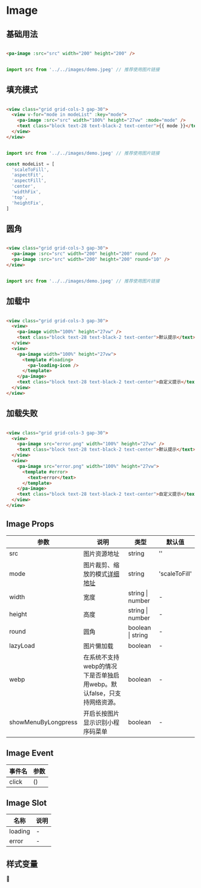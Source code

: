 # Image

<!--codes start-->

## 基础用法

```html [template]

<pa-image :src="src" width="200" height="200" />

```
```ts [script]

import src from '../../images/demo.jpeg' // 推荐使用图片链接

```
## 填充模式

```html [template]

<view class="grid grid-cols-3 gap-30">
  <view v-for="mode in modeList" :key="mode">
    <pa-image :src="src" width="100%" height="27vw" :mode="mode" />
    <text class="block text-28 text-black-2 text-center">{{ mode }}</text>
  </view>
</view>

```
```ts [script]

import src from '../../images/demo.jpeg' // 推荐使用图片链接

const modeList = [
  'scaleToFill',
  'aspectFit',
  'aspectFill',
  'center',
  'widthFix',
  'top',
  'heightFix',
]

```
## 圆角

```html [template]

<view class="grid grid-cols-3 gap-30">
  <pa-image :src="src" width="200" height="200" round />
  <pa-image :src="src" width="200" height="200" round="10" />
</view>

```
```ts [script]

import src from '../../images/demo.jpeg' // 推荐使用图片链接

```
## 加载中

```html [template]

<view class="grid grid-cols-3 gap-30">
  <view>
    <pa-image width="100%" height="27vw" />
    <text class="block text-28 text-black-2 text-center">默认提示</text>
  </view>
  <view>
    <pa-image width="100%" height="27vw">
      <template #loading>
        <pa-loading-icon />
      </template>
    </pa-image>
    <text class="block text-28 text-black-2 text-center">自定义提示</text>
  </view>
</view>

```
## 加载失败

```html [template]

<view class="grid grid-cols-3 gap-30">
  <view>
    <pa-image src="error.png" width="100%" height="27vw" />
    <text class="block text-28 text-black-2 text-center">默认提示</text>
  </view>
  <view>
    <pa-image src="error.png" width="100%" height="27vw">
      <template #error>
        <text>error</text>
      </template>
    </pa-image>
    <text class="block text-28 text-black-2 text-center">自定义提示</text>
  </view>
</view>

```

<!--codes end-->

## Image Props

<!--props start-->

| 参数 | 说明 | 类型 | 默认值 |
| --- | ----- | --- | --- |
| src | 图片资源地址 | string |  '' |
| mode | 图片裁剪、缩放的模式[详细地址](https://uniapp.dcloud.net.cn/component/image.html) | string |  'scaleToFill' |
| width | 宽度 | string \| number | - |
| height | 高度 | string \| number | - |
| round | 圆角 | boolean \| string | - |
| lazyLoad | 图片懒加载 | boolean | - |
| webp | 在系统不支持webp的情况下是否单独启用webp。默认false，只支持网络资源。 | boolean | - |
| showMenuByLongpress | 开启长按图片显示识别小程序码菜单 | boolean | - |

<!--props end-->

## Image Event

<!--event start-->

| 事件名 | 参数 |
| --- | --- |
| click | ()  |

<!--event end-->

## Image Slot

<!--slot start-->

| 名称 | 说明 |
| --- | --- |
| loading | - |
| error | - |

<!--slot end-->

## 样式变量

<!--cssVar start-->

:see_no_evil:

<!--cssVar end-->

